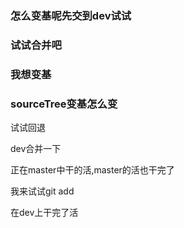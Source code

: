 ### 怎么变基呢先交到dev试试
### 试试合并吧
### 我想变基




### sourceTree变基怎么变

试试回退



dev合并一下


正在master中干的活,master的活也干完了

我来试试git add




在dev上干完了活   

